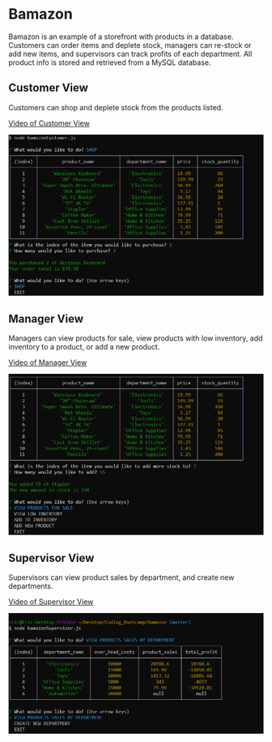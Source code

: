 # Bamazon
Bamazon is an example of a storefront with products in a database. Customers can order items and deplete stock, managers can re-stock or add new items, and supervisors can track profits of each department. All product info is stored and retrieved from a MySQL database.

## Customer View
Customers can shop and deplete stock from the products listed.

[Video of Customer View](https://www.youtube.com/watch?v=Z5EguHRPwl0)

![Customer Example](images/customer_example.png)

## Manager View
Managers can view products for sale, view products with low inventory, add inventory to a product, or add a new product.

[Video of Manager View](https://www.youtube.com/watch?v=DWGLg2m9G0Y)

![Manager Example](images/manager_example.png)

## Supervisor View
Supervisors can view product sales by department, and create new departments.

[Video of Supervisor View](https://www.youtube.com/watch?v=qy0d4rDZyXw)

![Supervisor Example](images/supervisor_example.png)

